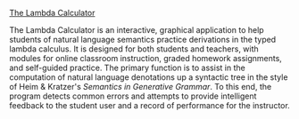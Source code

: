 [The Lambda Calculator](http://lambdacalculator.com)

The Lambda Calculator is an interactive, graphical application to help students
of natural language semantics practice derivations in the typed lambda
calculus. It is designed for both students and teachers, with modules for
online classroom instruction, graded homework assignments, and self-guided
practice. The primary function is to assist in the computation of natural
language denotations up a syntactic tree in the style of Heim & Kratzer's
_Semantics in Generative Grammar_. To this end, the program detects common
errors and attempts to provide intelligent feedback to the student user and a
record of performance for the instructor.
